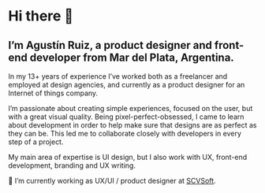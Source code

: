
# Hi there 👋 

## I’m Agustín Ruiz, a product designer and front-end developer from Mar del Plata, Argentina.

In my 13+ years of experience I’ve worked both as a freelancer and employed at design agencies, and currently as a product designer for an Internet of things company.

I’m passionate about creating simple experiences, focused on the user, but with a great visual quality. Being pixel-perfect-obsessed, I came to learn about development in order to help make sure that designs are as perfect as they can be. This led me to collaborate closely with developers in every step of a project.

My main area of expertise is UI design, but I also work with UX, front-end development, branding and UX writing. 

🎨 I’m currently working as UX/UI / product designer at [SCVSoft](https://scvsoft.com/). 
